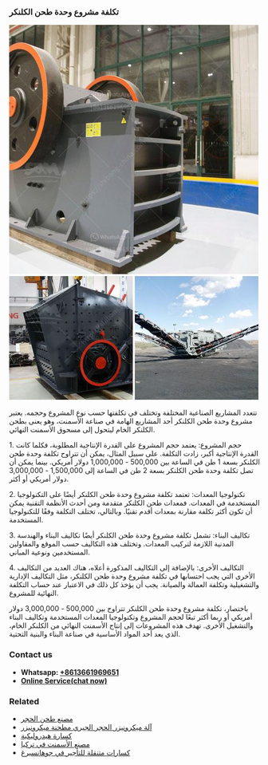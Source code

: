 <h3>تكلفة مشروع وحدة طحن الكلنكر</h3><img src='1701850788.jpg' alt=''><p>تتعدد المشاريع الصناعية المختلفة وتختلف في تكلفتها حسب نوع المشروع وحجمه. يعتبر مشروع وحدة طحن الكلنكر أحد المشاريع الهامة في صناعة الأسمنت، وهو يعنى بطحن الكلنكر الخام ليتحول إلى مسحوق الأسمنت النهائي.</p><p>1. حجم المشروع: يعتمد حجم المشروع على القدرة الإنتاجية المطلوبة، فكلما كانت القدرة الإنتاجية أكبر، زادت التكلفة. على سبيل المثال، يمكن أن تتراوح تكلفة وحدة طحن الكلنكر بسعة 1 طن في الساعة بين 500,000 - 1,000,000 دولار أمريكي. بينما يمكن أن تصل تكلفة وحدة طحن الكلنكر بسعة 2 طن في الساعة إلى 1,500,000 - 3,000,000 دولار أمريكي أو أكثر.</p><p>2. تكنولوجيا المعدات: تعتمد تكلفة مشروع وحدة طحن الكلنكر أيضًا على التكنولوجيا المستخدمة في المعدات. فمعدات طحن الكلنكر متقدمة ومن أحدث الأنظمة التقنية يمكن أن تكون أكثر تكلفة مقارنة بمعدات أقدم تقنيًا. وبالتالي، تختلف التكلفة وفقًا للتكنولوجيا المستخدمة.</p><p>3. تكاليف البناء: تشمل تكلفة مشروع وحدة طحن الكلنكر أيضًا تكاليف البناء والهندسة المدنية اللازمة لتركيب المعدات. وتختلف هذه التكاليف حسب الموقع والمقاولين المستخدمين ونوعية المباني.</p><p>4. التكاليف الأخرى: بالإضافة إلى التكاليف المذكورة أعلاه، هناك العديد من التكاليف الأخرى التي يجب احتسابها في تكلفة مشروع وحدة طحن الكلنكر، مثل التكاليف الإدارية والتشغيلية وتكلفة العمالة والصيانة. يجب أن يؤخذ كل ذلك في الاعتبار عند حساب التكلفة النهائية للمشروع.</p><p>باختصار، تكلفة مشروع وحدة طحن الكلنكر تتراوح بين 500,000 - 3,000,000 دولار أمريكي أو ربما أكثر تبعًا لحجم المشروع وتكنولوجيا المعدات المستخدمة وتكاليف البناء والتشغيل الأخرى. تهدف هذه المشروعات إلى إنتاج الأسمنت النهائي من الكلنكر الخام، الذي يعد أحد المواد الأساسية في صناعة البناء والبنية التحتية.</p><h3>Contact us</h3><ul><li><strong>Whatsapp:&nbsp;<a href="https://wa.me/8613661969651">+8613661969651</a></strong></li><li><a href="https://swt.shibang-china.com/?git&amp;zhl&amp;تكلفة مشروع وحدة طحن الكلنكر"><strong>Online Service(chat now)</strong></a></li></ul><h3>Related</h3><ul><li><a href='مصنع طحن الحجر.md'>مصنع طحن الحجر</a></li><li><a href='آلة ميكرونيزر الحجر الجيري مطحنة ميكرونيزر.md'>آلة ميكرونيزر الحجر الجيري مطحنة ميكرونيزر</a></li><li><a href='كسارة هيدروليكية.md'>كسارة هيدروليكية</a></li><li><a href='مصنع الأسمنت في تركيا.md'>مصنع الأسمنت في تركيا</a></li><li><a href='كسارات متنقلة للتأجير في جوهانسبرغ.md'>كسارات متنقلة للتأجير في جوهانسبرغ</a></li></ul>